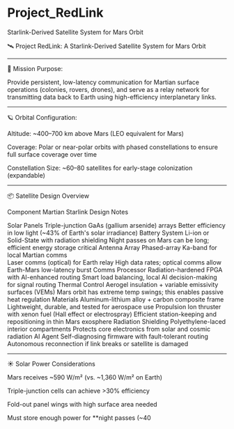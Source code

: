 # Project_RedLink
Starlink-Derived Satellite System for Mars Orbit

🛰️ Project RedLink: A Starlink-Derived Satellite System for Mars Orbit


---

🧠 Mission Purpose:

Provide persistent, low-latency communication for Martian surface operations (colonies, rovers, drones), and serve as a relay network for transmitting data back to Earth using high-efficiency interplanetary links.


---

🪐 Orbital Configuration:

Altitude: ~400–700 km above Mars (LEO equivalent for Mars)

Coverage: Polar or near-polar orbits with phased constellations to ensure full surface coverage over time

Constellation Size: ~60–80 satellites for early-stage colonization (expandable)



---

📦 Satellite Design Overview

Component	Martian Starlink Design	Notes

Solar Panels	Triple-junction GaAs (gallium arsenide) arrays	Better efficiency in low light (~43% of Earth's solar irradiance)
Battery System	Li-ion or Solid-State with radiation shielding	Night passes on Mars can be long; efficient energy storage critical
Antenna Array	Phased-array Ka-band for local Martian comms<br>Laser comms (optical) for Earth relay	High data rates; optical comms allow Earth-Mars low-latency burst
Comms Processor	Radiation-hardened FPGA with AI-enhanced routing	Smart load balancing, local AI decision-making for signal routing
Thermal Control	Aerogel insulation + variable emissivity surfaces (VEMs)	Mars orbit has extreme temp swings; this enables passive heat regulation
Materials	Aluminum-lithium alloy + carbon composite frame	Lightweight, durable, and tested for aerospace use
Propulsion	Ion thruster with xenon fuel (Hall effect or electrospray)	Efficient station-keeping and repositioning in thin Mars exosphere
Radiation Shielding	Polyethylene-laced interior compartments	Protects core electronics from solar and cosmic radiation
AI Agent	Self-diagnosing firmware with fault-tolerant routing	Autonomous reconnection if link breaks or satellite is damaged



---

☀️ Solar Power Considerations

Mars receives ~590 W/m² (vs. ~1,360 W/m² on Earth)

Triple-junction cells can achieve >30% efficiency

Fold-out panel wings with high surface area needed

Must store enough power for **night passes (~40


